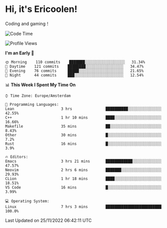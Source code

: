 # Hi, it's Ericoolen!
Coding and gaming！

<!--START_SECTION:waka-->
![Code Time](http://img.shields.io/badge/Code%20Time-535%20hrs%2020%20mins-blue)

![Profile Views](http://img.shields.io/badge/Profile%20Views-5-blue)

**I'm an Early 🐤** 

```text
🌞 Morning    110 commits    ███████░░░░░░░░░░░░░░░░░░   31.34% 
🌆 Daytime    121 commits    ████████░░░░░░░░░░░░░░░░░   34.47% 
🌃 Evening    76 commits     █████░░░░░░░░░░░░░░░░░░░░   21.65% 
🌙 Night      44 commits     ███░░░░░░░░░░░░░░░░░░░░░░   12.54%

```


📊 **This Week I Spent My Time On** 

```text
⌚︎ Time Zone: Europe/Amsterdam

💬 Programming Languages: 
Lean                     3 hrs               ██████████░░░░░░░░░░░░░░░   42.55% 
C++                      1 hr 10 mins        ████░░░░░░░░░░░░░░░░░░░░░   16.66% 
Makefile                 35 mins             ██░░░░░░░░░░░░░░░░░░░░░░░   8.43% 
Other                    30 mins             █░░░░░░░░░░░░░░░░░░░░░░░░   7.2% 
Rust                     16 mins             █░░░░░░░░░░░░░░░░░░░░░░░░   3.9%

🔥 Editors: 
Emacs                    3 hrs 21 mins       ████████████░░░░░░░░░░░░░   47.57% 
Neovim                   2 hrs 6 mins        ███████░░░░░░░░░░░░░░░░░░   29.93% 
CLion                    1 hr 18 mins        ████░░░░░░░░░░░░░░░░░░░░░   18.51% 
VS Code                  16 mins             █░░░░░░░░░░░░░░░░░░░░░░░░   3.99%

💻 Operating System: 
Linux                    7 hrs 3 mins        █████████████████████████   100.0%

```


 Last Updated on 25/11/2022 06:42:11 UTC
<!--END_SECTION:waka-->

